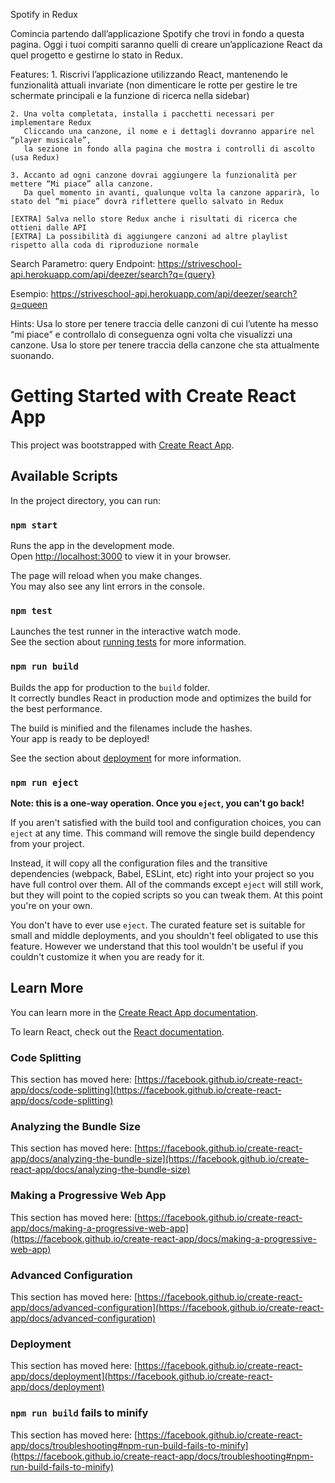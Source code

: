 Spotify in Redux

Comincia partendo dall’applicazione Spotify che trovi in fondo a questa pagina. 
Oggi i tuoi compiti saranno quelli di creare un’applicazione React da quel progetto e gestirne lo stato in Redux.

Features:
    1. Riscrivi l’applicazione utilizzando React, mantenendo le funzionalità attuali invariate 
       (non dimenticare le rotte per gestire le tre schermate principali e la funzione di ricerca nella sidebar)

    2. Una volta completata, installa i pacchetti necessari per implementare Redux
       Cliccando una canzone, il nome e i dettagli dovranno apparire nel “player musicale”, 
       la sezione in fondo alla pagina che mostra i controlli di ascolto (usa Redux)

    3. Accanto ad ogni canzone dovrai aggiungere la funzionalità per mettere “Mi piace” alla canzone. 
       Da quel momento in avanti, qualunque volta la canzone apparirà, lo stato del “mi piace” dovrà riflettere quello salvato in Redux
    
    [EXTRA] Salva nello store Redux anche i risultati di ricerca che ottieni dalle API
    [EXTRA] La possibilità di aggiungere canzoni ad altre playlist rispetto alla coda di riproduzione normale

Search
Parametro: query
Endpoint: https://striveschool-api.herokuapp.com/api/deezer/search?q={query}

Esempio: https://striveschool-api.herokuapp.com/api/deezer/search?q=queen

Hints:
    Usa lo store per tenere traccia delle canzoni di cui l’utente ha messo “mi piace” e controllalo di conseguenza ogni volta che visualizzi una canzone.
    Usa lo store per tenere traccia della canzone che sta attualmente suonando.



# Getting Started with Create React App

This project was bootstrapped with [Create React App](https://github.com/facebook/create-react-app).

## Available Scripts

In the project directory, you can run:

### `npm start`

Runs the app in the development mode.\
Open [http://localhost:3000](http://localhost:3000) to view it in your browser.

The page will reload when you make changes.\
You may also see any lint errors in the console.

### `npm test`

Launches the test runner in the interactive watch mode.\
See the section about [running tests](https://facebook.github.io/create-react-app/docs/running-tests) for more information.

### `npm run build`

Builds the app for production to the `build` folder.\
It correctly bundles React in production mode and optimizes the build for the best performance.

The build is minified and the filenames include the hashes.\
Your app is ready to be deployed!

See the section about [deployment](https://facebook.github.io/create-react-app/docs/deployment) for more information.

### `npm run eject`

**Note: this is a one-way operation. Once you `eject`, you can't go back!**

If you aren't satisfied with the build tool and configuration choices, you can `eject` at any time. This command will remove the single build dependency from your project.

Instead, it will copy all the configuration files and the transitive dependencies (webpack, Babel, ESLint, etc) right into your project so you have full control over them. All of the commands except `eject` will still work, but they will point to the copied scripts so you can tweak them. At this point you're on your own.

You don't have to ever use `eject`. The curated feature set is suitable for small and middle deployments, and you shouldn't feel obligated to use this feature. However we understand that this tool wouldn't be useful if you couldn't customize it when you are ready for it.

## Learn More

You can learn more in the [Create React App documentation](https://facebook.github.io/create-react-app/docs/getting-started).

To learn React, check out the [React documentation](https://reactjs.org/).

### Code Splitting

This section has moved here: [https://facebook.github.io/create-react-app/docs/code-splitting](https://facebook.github.io/create-react-app/docs/code-splitting)

### Analyzing the Bundle Size

This section has moved here: [https://facebook.github.io/create-react-app/docs/analyzing-the-bundle-size](https://facebook.github.io/create-react-app/docs/analyzing-the-bundle-size)

### Making a Progressive Web App

This section has moved here: [https://facebook.github.io/create-react-app/docs/making-a-progressive-web-app](https://facebook.github.io/create-react-app/docs/making-a-progressive-web-app)

### Advanced Configuration

This section has moved here: [https://facebook.github.io/create-react-app/docs/advanced-configuration](https://facebook.github.io/create-react-app/docs/advanced-configuration)

### Deployment

This section has moved here: [https://facebook.github.io/create-react-app/docs/deployment](https://facebook.github.io/create-react-app/docs/deployment)

### `npm run build` fails to minify

This section has moved here: [https://facebook.github.io/create-react-app/docs/troubleshooting#npm-run-build-fails-to-minify](https://facebook.github.io/create-react-app/docs/troubleshooting#npm-run-build-fails-to-minify)
